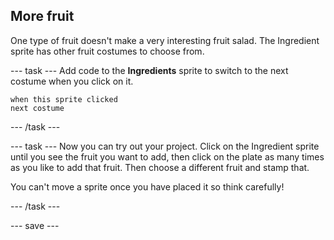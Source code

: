 ## More fruit
One type of fruit doesn't make a very interesting fruit salad. The Ingredient sprite has other fruit costumes to choose from.

--- task ---
Add code to the **Ingredients** sprite to switch to the next costume when you click on it. 

```blocks3
when this sprite clicked
next costume
```
--- /task ---

--- task ---
Now you can try out your project. Click on the Ingredient sprite until you see the fruit you want to add, then click on the plate as many times as you like to add that fruit. Then choose a different fruit and stamp that. 

You can't move a sprite once you have placed it so think carefully!

--- /task ---


--- save ---
